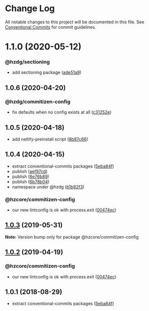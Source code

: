 # Change Log

All notable changes to this project will be documented in this file.
See [Conventional Commits](https://conventionalcommits.org) for commit guidelines.

# 1.1.0 (2020-05-12)


### @hzdg/sectioning

* add sectioning package ([ade51a9](https://github.com/hzdg/hz-core/commit/ade51a9))


## 1.0.6 (2020-04-20)


### @hzdg/commitizen-config

* fix defaults when no config exists at all ([c31252e](https://github.com/hzdg/hz-core/commit/c31252e))


## 1.0.5 (2020-04-18)


* add netlify-preinstall script ([8b87c66](https://github.com/hzdg/hz-core/commit/8b87c66))


## 1.0.4 (2020-04-15)


* extract conventional-commits packages ([5eba84f](https://github.com/hzdg/hz-core/commit/5eba84f))
* publish ([aef97cd](https://github.com/hzdg/hz-core/commit/aef97cd))
* publish ([8e76b89](https://github.com/hzdg/hz-core/commit/8e76b89))
* publish ([6b78b04](https://github.com/hzdg/hz-core/commit/6b78b04))
* namespace under @hzdg ([b1b92f3](https://github.com/hzdg/hz-core/commit/b1b92f3))

### @hzcore/commitizen-config

* our new lintconfig is ok with process.exit ([00474ec](https://github.com/hzdg/hz-core/commit/00474ec))


## [1.0.3](https://github.com/hzdg/hz-core/compare/@hzcore/commitizen-config@1.0.2...@hzcore/commitizen-config@1.0.3) (2019-05-31)

**Note:** Version bump only for package @hzcore/commitizen-config





## [1.0.2](https://github.com/hzdg/hz-core/compare/@hzcore/commitizen-config@1.0.1...@hzcore/commitizen-config@1.0.2) (2019-04-19)


### @hzcore/commitizen-config

* our new lintconfig is ok with process.exit ([00474ec](https://github.com/hzdg/hz-core/commit/00474ec))


## 1.0.1 (2018-08-29)


* extract conventional-commits packages ([5eba84f](https://github.com/hzdg/hz-core/commit/5eba84f))
